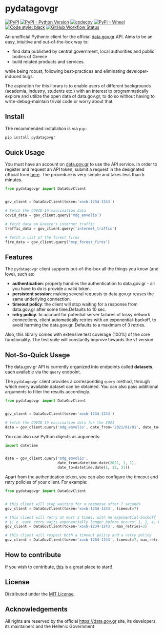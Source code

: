 # pydatagovgr

[![PyPI](https://img.shields.io/pypi/v/pydatagovgr)](https://pypi.org/project/pydatagovgr/) [![PyPI - Python Version](https://img.shields.io/pypi/pyversions/pydatagovgr)](https://www.python.org/) [![codecov](https://codecov.io/gh/ilias-ant/pydatagovgr/branch/main/graph/badge.svg?token=2H0VB8I8IH)](https://codecov.io/gh/ilias-ant/pydatagovgr) [![PyPI - Wheel](https://img.shields.io/pypi/wheel/pydatagovgr)](https://www.python.org/dev/peps/pep-0427/) [![Code style: black](https://img.shields.io/badge/code%20style-black-000000.svg)](https://github.com/psf/black) [![GitHub Workflow Status](https://img.shields.io/github/workflow/status/ilias-ant/pydatagovgr/Python%20package)](https://github.com/ilias-ant/pydatagovgr/actions?query=workflow%3A%22Python+package%22)


An unofficial Pythonic client for the official [data.gov.gr](https://data.gov.gr) API. Aims to be an easy, intuitive and out-of-the-box way to:

- find data published by central government, local authorities and public bodies of Greece
- build related products and services.

while being robust, following best-practices and eliminating developer-induced bugs.

The aspiration for this library is to enable users of different backgrounds (academia, industry, students etc.) with 
an interest to programmatically explore and utilize the open data of data.gov.gr, to do so without having to write-debug-maintain trivial code 
or worry about that.

## Install

The recommended installation is via `pip`:

```bash
pip install pydatagovgr
```

## Quick Usage

You must have an account on [data.gov.gr](https://data.gov.gr) to use the API service. In order to register and request
an API token, submit a request in the designated official form [here](https://data.gov.gr/token/). The procedure is very 
simple and takes less than 5 minutes.

```python
from pydatagovgr import DataGovClient


gov_client = DataGovClient(token='xoxb-1234-1243')

# fetch the COVID-19 vaccination data
covid_data = gov_client.query('mdg_emvolio')

# fetch data on Greece's internet traffic
traffic_data = gov_client.query('internet_traffic')

# fetch a list of the forest fires
fire_data = gov_client.query('mcp_forest_fires')
```

## Features

The `pydatagovgr` client supports out-of-the-box all the things you know (and love), such as:

- **authentication**: properly handles the authentication to data.gov.gr - all you have to do is provide a valid token. 
- **persistent session**: making several requests to data.gov.gr reuses the same underlying connection.
- **timeout policy**: the client will stop waiting for a response from data.gov.gr after some time.Defaults to 10 sec.
- **retry policy**: to account for potential server failures of lossy network connections, client automatically retries 
  with an exponential-backoff, to avoid harming the data.gov.gr. Defaults to a maximum of 3 retries.

Also, this library comes with extensive test coverage (100%) of the core functionality. The test suite will constantly
improve towards the v1 version.

## Not-So-Quick Usage

The data.gov.gr API is currently organized into endpoints called **datasets**, each available via the `query` endpoint.

The `pydatagovgr` client provides a corresponding `query` method, through which every available dataset can be obtained.
You can also pass additional arguments to filter the results accordingly. 

```python
from pydatagovgr import DataGovClient


gov_client = DataGovClient(token='xoxb-1234-1243')

# fetch the COVID-19 vaccination data for the 2021
data = gov_client.query('mdg_emvolio', date_from='2021/01/01', date_to='2021/12/31')
```
You can also use Python objects as arguments:

```python
import datetime


data = gov_client.query('mdg_emvolio', 
                        date_from=datetime.date(2021, 1, 1), 
                        date_to=datetime.date(1, 12, 31))
```

Apart from the authentication token, you can also configure the timeout and retry policies of your client. For example: 

```python
from pydatagovgr import DataGovClient


# this client will stop waiting for a response after 7 seconds 
gov_client = DataGovClient(token='xoxb-1234-1243', timeout=7)

# this client will retry at most 3 times, with an exponential-backoff
# (i.e. each retry waits exponentially longer before occurs: 1, 2, 4, 8, 16, 32, 64, ... seconds)
gov_client = DataGovClient(token='xoxb-1234-1243', max_retries=3)

# this client will respect both a timeout policy and a retry policy
gov_client = DataGovClient(token='xoxb-1234-1243', timeout=7, max_retries=3)
```

## How to contribute

If you wish to contribute, [this](CONTRIBUTING.md) is a great place to start!

## License

Distributed under the [MIT License](LICENSE).

## Acknowledgements

All rights are reserved by the official https://data.gov.gr site, its developers, its maintainers and the 
Hellenic Government.
